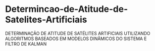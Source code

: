 # Determincao-de-Atitude-de-Satelites-Artificiais
DETERMINAÇÃO DE ATITUDE DE SATÉLITES ARTIFICIAIS UTILIZANDO ALGORITMOS BASEADOS EM MODELOS DINÂMICOS DO SISTEMA E FILTRO DE KALMAN
